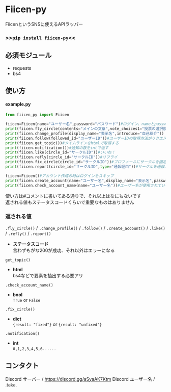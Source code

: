 # Fiicen-py
FiicenというSNSに使えるAPIラッパー
### >>```pip install fiicen-py```<<  
## 必須モジュール  
- requests
- bs4
## 使い方  
#### example.py
```py
from fiicen_py import Fiicen

fiicen=Fiicen(name="ユーザー名",password="パスワード")#ログイン、nameとpasswordを設定しなかったらログインをスキップします
print(fiicen.fly_circle(contents="メインの文章",vote_choices1="投票の選択肢1",vote_choices2="投票の選択肢2"))
print(fiicen.change_profile(display_name="表示名",introduce="自己紹介"))
print(fiicen.follow(followed_id="ユーザーID"))#ユーザーIDの取得方法がリクエスト見るしかなさそうなので使い道ナシ？
print(fiicen.get_topic())#タイムラインをhtmlで取得する
print(fiicen.notification())#通知の数をintで返す
print(fiicen.like(circle_id="サークルID"))#いいね！
print(fiicen.refly(circle_id="サークルID"))#リフライ
print(fiicen.fix_circle(circle_id="サークルID"))#プロフィールにサークルを固定
print(fiicen.report(circle_id="サークルID",type="通報理由"))#サークルを通報、理由は：harassment / sensitive / spam / suicide / spoofing / privacy / violence / misinformation / discrimination から選ぶ

fiicen=Fiicen()#アカウント作成の時はログインをスキップ
print(fiicen.create_account(name="ユーザー名",display_name="表示名",password="パスワード"))
print(fiicen.check_account_name(name="ユーザー名"))#ユーザー名が使用されているかどうか確認する...使いどころは不明
```
使い方は#コメントに書いてある通りで、それ以上はなにもないです  
返される値もステータスコードくらいで重要なものはありません  
### 返される値  
```.fly_circle()``` / ```.change_profile()``` / ```.follow()``` / ```.create_account()``` / ```.like()``` / ```.refly()``` / ```.report()``` 
- **ステータスコード**  
  言わずもがな200が成功、それ以外はエラーになる  

```get_topic()``` 
- **html**  
  bs4などで要素を抽出する必要アリ

```.check_account_name()```
- **bool**  
  ```True``` or ```False```

```.fix_circle()```
- **dict**  
  ```{result: "fixed"}``` or ```{result: "unfixed"}```

```.notification()```
- **int**  
  ```0,1,2,3,4,5,6......```
  
## コンタクト
Discord サーバー / https://discord.gg/aSyaAK7Ktm
Discord ユーザー名 / .taka.
